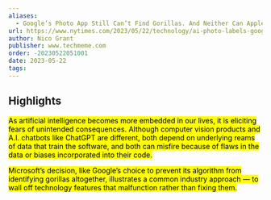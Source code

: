 ```yaml
---
aliases:
  - Google’s Photo App Still Can’t Find Gorillas. And Neither Can Apple’s.
url: https://www.nytimes.com/2023/05/22/technology/ai-photo-labels-google-apple.html
author: Nico Grant
publisher: www.techmeme.com
order: -20230522051001
date: 2023-05-22
tags:
---
```


## Highlights
<mark>As artificial intelligence becomes more embedded in our lives, it is eliciting fears of unintended consequences. Although computer vision products and A.I. chatbots like ChatGPT are different, both depend on underlying reams of data that train the software, and both can misfire because of flaws in the data or biases incorporated into their code.</mark>

<mark>Microsoft’s decision, like Google’s choice to prevent its algorithm from identifying gorillas altogether, illustrates a common industry approach — to wall off technology features that malfunction rather than fixing them.</mark>

